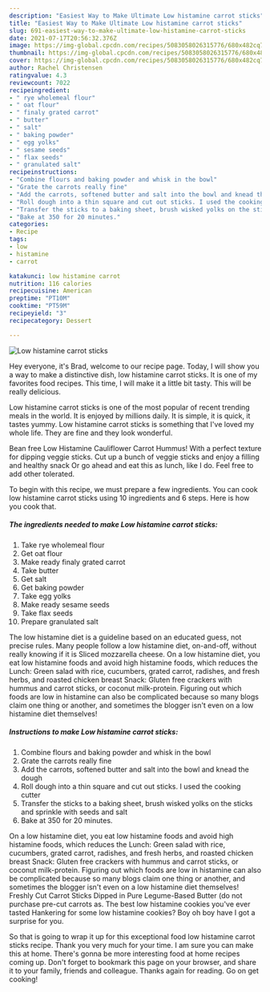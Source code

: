 ```yaml
---
description: "Easiest Way to Make Ultimate Low histamine carrot sticks"
title: "Easiest Way to Make Ultimate Low histamine carrot sticks"
slug: 691-easiest-way-to-make-ultimate-low-histamine-carrot-sticks
date: 2021-07-17T20:56:32.376Z
image: https://img-global.cpcdn.com/recipes/5083058026315776/680x482cq70/low-histamine-carrot-sticks-recipe-main-photo.jpg
thumbnail: https://img-global.cpcdn.com/recipes/5083058026315776/680x482cq70/low-histamine-carrot-sticks-recipe-main-photo.jpg
cover: https://img-global.cpcdn.com/recipes/5083058026315776/680x482cq70/low-histamine-carrot-sticks-recipe-main-photo.jpg
author: Rachel Christensen
ratingvalue: 4.3
reviewcount: 7022
recipeingredient:
- " rye wholemeal flour"
- " oat flour"
- " finaly grated carrot"
- " butter"
- " salt"
- " baking powder"
- " egg yolks"
- " sesame seeds"
- " flax seeds"
- " granulated salt"
recipeinstructions:
- "Combine flours and baking powder and whisk in the bowl"
- "Grate the carrots really fine"
- "Add the carrots, softened butter and salt into the bowl and knead the dough"
- "Roll dough into a thin square and cut out sticks. I used the cooking cutter"
- "Transfer the sticks to a baking sheet, brush wisked yolks on the sticks and sprinkle with seeds and salt"
- "Bake at 350 for 20 minutes."
categories:
- Recipe
tags:
- low
- histamine
- carrot

katakunci: low histamine carrot 
nutrition: 116 calories
recipecuisine: American
preptime: "PT10M"
cooktime: "PT59M"
recipeyield: "3"
recipecategory: Dessert

---
```



![Low histamine carrot sticks](https://img-global.cpcdn.com/recipes/5083058026315776/680x482cq70/low-histamine-carrot-sticks-recipe-main-photo.jpg)

Hey everyone, it's Brad, welcome to our recipe page. Today, I will show you a way to make a distinctive dish, low histamine carrot sticks. It is one of my favorites food recipes. This time, I will make it a little bit tasty. This will be really delicious.

Low histamine carrot sticks is one of the most popular of recent trending meals in the world. It is enjoyed by millions daily. It is simple, it is quick, it tastes yummy. Low histamine carrot sticks is something that I've loved my whole life. They are fine and they look wonderful.

Bean free Low Histamine Cauliflower Carrot Hummus! With a perfect texture for dipping veggie sticks. Cut up a bunch of veggie sticks and enjoy a filling and healthy snack Or go ahead and eat this as lunch, like I do. Feel free to add other tolerated.


To begin with this recipe, we must prepare a few ingredients. You can cook low histamine carrot sticks using 10 ingredients and 6 steps. Here is how you cook that.

<!--inarticleads1-->

##### The ingredients needed to make Low histamine carrot sticks:

1. Take  rye wholemeal flour
1. Get  oat flour
1. Make ready  finaly grated carrot
1. Take  butter
1. Get  salt
1. Get  baking powder
1. Take  egg yolks
1. Make ready  sesame seeds
1. Take  flax seeds
1. Prepare  granulated salt


The low histamine diet is a guideline based on an educated guess, not precise rules. Many people follow a low histamine diet, on-and-off, without really knowing if it is Sliced mozzarella cheese. On a low histamine diet, you eat low histamine foods and avoid high histamine foods, which reduces the Lunch: Green salad with rice, cucumbers, grated carrot, radishes, and fresh herbs, and roasted chicken breast Snack: Gluten free crackers with hummus and carrot sticks, or coconut milk-protein. Figuring out which foods are low in histamine can also be complicated because so many blogs claim one thing or another, and sometimes the blogger isn&#39;t even on a low histamine diet themselves! 

<!--inarticleads2-->

##### Instructions to make Low histamine carrot sticks:

1. Combine flours and baking powder and whisk in the bowl
1. Grate the carrots really fine
1. Add the carrots, softened butter and salt into the bowl and knead the dough
1. Roll dough into a thin square and cut out sticks. I used the cooking cutter
1. Transfer the sticks to a baking sheet, brush wisked yolks on the sticks and sprinkle with seeds and salt
1. Bake at 350 for 20 minutes.


On a low histamine diet, you eat low histamine foods and avoid high histamine foods, which reduces the Lunch: Green salad with rice, cucumbers, grated carrot, radishes, and fresh herbs, and roasted chicken breast Snack: Gluten free crackers with hummus and carrot sticks, or coconut milk-protein. Figuring out which foods are low in histamine can also be complicated because so many blogs claim one thing or another, and sometimes the blogger isn&#39;t even on a low histamine diet themselves! Freshly Cut Carrot Sticks Dipped in Pure Legume-Based Butter (do not purchase pre-cut carrots as. The best low histamine cookies you&#39;ve ever tasted Hankering for some low histamine cookies? Boy oh boy have I got a surprise for you. 

So that is going to wrap it up for this exceptional food low histamine carrot sticks recipe. Thank you very much for your time. I am sure you can make this at home. There's gonna be more interesting food at home recipes coming up. Don't forget to bookmark this page on your browser, and share it to your family, friends and colleague. Thanks again for reading. Go on get cooking!
